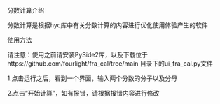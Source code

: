 分数计算介绍

分数计算是根据hyc库中有关分数计算的内容进行优化使用体验产生的软件

使用方法

请注意：使用之前请安装PySide2库，以及下载位于https://github.com/fourlight/fra_cal/tree/main
目录下的ui_fra_cal.py文件

1.点击运行之后，看到一个界面，输入两个分数的分子以及分母

2.点击“开始计算”，如有报错，请根据报错内容进行修改